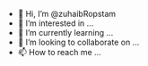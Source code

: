 - 👋 Hi, I’m @zuhaibRopstam
- 👀 I’m interested in ...
- 🌱 I’m currently learning ...
- 💞️ I’m looking to collaborate on ...
- 📫 How to reach me ...

<!---
zuhaibRopstam/zuhaibRopstam is a ✨ special ✨ repository because its `README.md` (this file) appears on your GitHub profile.
You can click the Preview link to take a look at your changes.
--->
